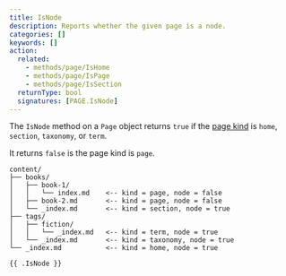 ```yaml
---
title: IsNode
description: Reports whether the given page is a node.
categories: []
keywords: []
action:
  related:
    - methods/page/IsHome
    - methods/page/IsPage
    - methods/page/IsSection
  returnType: bool
  signatures: [PAGE.IsNode]
---
```


The `IsNode` method on a `Page` object returns `true` if the [page kind](g) is `home`, `section`, `taxonomy`, or `term`.

It returns `false` is the page kind is `page`.

```text
content/
├── books/
│   ├── book-1/
│   │   └── index.md    <-- kind = page, node = false
│   ├── book-2.md       <-- kind = page, node = false
│   └── _index.md       <-- kind = section, node = true
├── tags/
│   ├── fiction/
│   │   └── _index.md   <-- kind = term, node = true
│   └── _index.md       <-- kind = taxonomy, node = true
└── _index.md           <-- kind = home, node = true
```

```go-html-template
{{ .IsNode }}
```
